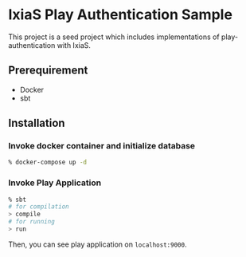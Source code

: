 # IxiaS Play Authentication Sample

This project is a seed project which includes implementations of play-authentication with IxiaS.

## Prerequirement

- Docker
- sbt

## Installation

### Invoke docker container and initialize database

```sh
% docker-compose up -d
```

### Invoke Play Application

```sh
% sbt
# for compilation
> compile
# for running
> run
```

Then, you can see play application on `localhost:9000`.

